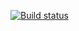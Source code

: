 [![Build status](https://ci.appveyor.com/api/projects/status/hqx2030jpc05f8rf?svg=true)](https://ci.appveyor.com/project/Alexandra-Matyukhina/bonussrevicelogs)